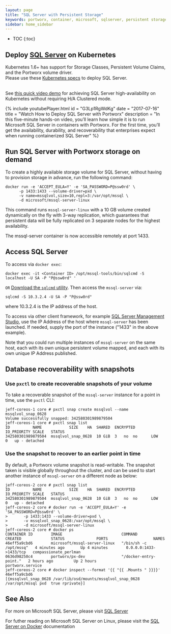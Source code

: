 ```yaml
---
layout: page
title: "SQL Server with Persistent Storage"
keywords: portworx, container, microsoft, sqlserver, persistent storage, docker, kubernetes
sidebar: home_sidebar
---
```


* TOC
{:toc}

## Deploy [SQL Server](https://www.microsoft.com/en-us/sql-server/sql-server-2016) on Kubernetes
Kubernetes 1.6+ has support for Storage Classes, Persistent Volume Claims, and the Portworx volume driver.
<br>Please use these [Kubernetes specs](https://github.com/portworx/px-docs/tree/gh-pages/k8s-samples/mssql) to deploy SQL Server.

<br>See [this quick video demo](/video/sql_server_on_k8s.html) for achieving SQL Server high-availability on Kubernetes without requiring H/A Clustered mode.

{%
    include youtubePlayer.html
    id = "G3Lp1RgWdKg"
    date = "2017-07-16"
    title = "Watch How to Deploy SQL Server with Portworx"
    description = "In this five-minute hands-on video, you’ll learn how simple it is to run Microsoft SQL Server
        in containers with Portworx. For the first time, you’ll get the availability, durability,
        and recoverability that enterprises expect when running containerized SQL Server"
%}


## Run SQL Server with Portworx storage on demand

To create a highly available storage volume for SQL Server, without having to provision storage in advance,
run the following command:

```
docker run -e 'ACCEPT_EULA=Y' -e 'SA_PASSWORD=P@ssw0rd' \
      -p 1433:1433 --volume-driver=pxd \
      -v name=mssqlvol,size=10,repl=3:/var/opt/mssql \
      -d microsoft/mssql-server-linux
```

This command runs `mssql-server-linux` with a 10 GB volume created dynamically on the fly with 3-way replication, 
which guarantees that persistent data will be fully replicated on 3 separate nodes for the highest availability. 

The mssql-server container is now accessible remotely at port 1433.

## Access SQL Server

To access via `docker exec`:

```
docker exec -it <Container ID> /opt/mssql-tools/bin/sqlcmd -S localhost -U SA -P "P@ssw0rd" '
```

`OR` [Download the `sqlcmd` utility](https://docs.microsoft.com/en-us/sql/linux/sql-server-linux-setup-tools).
Then access the `mssql-server` via:

```
sqlcmd -S 10.3.2.4 -U SA -P "P@ssw0rd"
```
where 10.3.2.4 is the IP address of the host.

To access via other client framework, for example [SQL Server Management Studio](https://docs.microsoft.com/en-us/sql/ssms/download-sql-server-management-studio-ssms), use the IP Address of the host
where `mssql-server` has been launched.  If needed, supply the port of the instance ("1433" in the above example).

Note that you could run multiple instances of `mssql-server` on the same host, each with its own unique persistent volume mapped,
and each with its own unique IP Address published.


## Database recoverability with snapshots
### Use `pxctl` to create recoverable snapshots of your volume

To take a recoverable snapshot of the `mssql-server` instance for a point in time, 
use the `pxctl` CLI:

```
jeff-coreos-1 core # pxctl snap create mssqlvol --name mssqlvol_snap_0628
Volume successfully snapped: 342580301989879504
jeff-coreos-1 core # pxctl snap list
ID			NAME			SIZE	HA	SHARED	ENCRYPTED	IO_PRIORITY	SCALE	STATUS
342580301989879504	mssqlvol_snap_0628	10 GiB	3	no	no		LOW		0	up - detached
```

### Use the snapshot to recover to an earlier point in time

By default, a Portworx volume snapshot is read-writable.   The snapshot taken is visible globally throughout the cluster, 
and can be used to start another instance of `mssql-server` on a different node as below:

```
jeff-coreos-2 core # pxctl snap list
ID			NAME			SIZE	HA	SHARED	ENCRYPTED	IO_PRIORITY	SCALE	STATUS
342580301989879504	mssqlvol_snap_0628	10 GiB	3	no	no		LOW		0	up - detached
jeff-coreos-2 core # docker run -e 'ACCEPT_EULA=Y' -e 'SA_PASSWORD=P@ssw0rd' \
>       -p 1433:1433 --volume-driver=pxd \
>       -v mssqlvol_snap_0628:/var/opt/mssql \
>       -d microsoft/mssql-server-linux
jeff-coreos-2 core # docker ps
CONTAINER ID        IMAGE                          COMMAND                  CREATED             STATUS              PORTS                    NAMES
46eff5a9cbd6        microsoft/mssql-server-linux   "/bin/sh -c /opt/mssq"   4 minutes ago       Up 4 minutes        0.0.0.0:1433->1433/tcp   compassionate_perlman
0636d98250c4        portworx/px-dev                "/docker-entry-point."   2 hours ago         Up 2 hours                                   portworx.service
jeff-coreos-2 core # docker inspect --format '{{ "{{ .Mounts " }}}}' 46eff5a9cbd6
[{mssqlvol_snap_0628 /var/lib/osd/mounts/mssqlvol_snap_0628 /var/opt/mssql pxd  true rprivate}]
```



## See Also
For more on Microsoft SQL Server, please visit [SQL Server](https://www.microsoft.com/en-us/sql-server/sql-server-2016)

For futher reading on Microsoft SQL Server on Linux, 
please visit the [SQL Server on Docker](https://docs.microsoft.com/en-us/sql/linux/sql-server-linux-setup-docker#a-idpersista-persist-your-data) documentation

